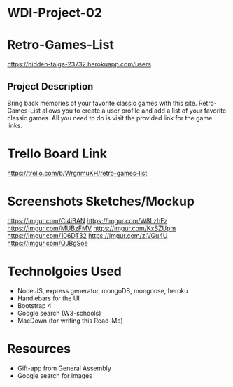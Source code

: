 # WDI-Project-02
# Retro-Games-List

https://hidden-taiga-23732.herokuapp.com/users


## Project Description
Bring back memories of your favorite classic games with this site. Retro-Games-List allows you to create a user profile and add a list of your favorite classic games.  All you need to do is visit the provided link for the game links.  

# Trello Board Link
https://trello.com/b/WrgnmuKH/retro-games-list

# Screenshots Sketches/Mockup
https://imgur.com/Cl4iBAN
https://imgur.com/W8LzhFz
https://imgur.com/MUBzFMV
https://imgur.com/KxSZUpm
https://imgur.com/106DT32
https://imgur.com/zIVGu4U
https://imgur.com/QJBgSoe

# Technolgoies Used
* Node JS, express generator, mongoDB, mongoose, heroku
* Handlebars for the UI
* Bootstrap 4
* Google search (W3-schools)
* MacDown (for writing this Read-Me) 

# Resources
* Gift-app from General Assembly
* Google search for images



                   

